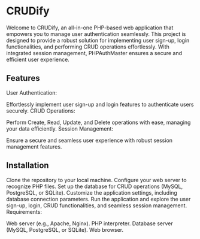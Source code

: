 # CRUDify 

Welcome to CRUDify, an all-in-one PHP-based web application that empowers you to manage user authentication seamlessly. This project is designed to provide a robust solution for implementing user sign-up, login functionalities, and performing CRUD operations effortlessly. With integrated session management, PHPAuthMaster ensures a secure and efficient user experience.


## Features
User Authentication:

Effortlessly implement user sign-up and login features to authenticate users securely.
CRUD Operations:

Perform Create, Read, Update, and Delete operations with ease, managing your data efficiently.
Session Management:

Ensure a secure and seamless user experience with robust session management features.

## Installation

Clone the repository to your local machine.
Configure your web server to recognize PHP files.
Set up the database for CRUD operations (MySQL, PostgreSQL, or SQLite).
Customize the application settings, including database connection parameters.
Run the application and explore the user sign-up, login, CRUD functionalities, and seamless session management.
Requirements:

Web server (e.g., Apache, Nginx).
PHP interpreter.
Database server (MySQL, PostgreSQL, or SQLite).
Web browser.
    
